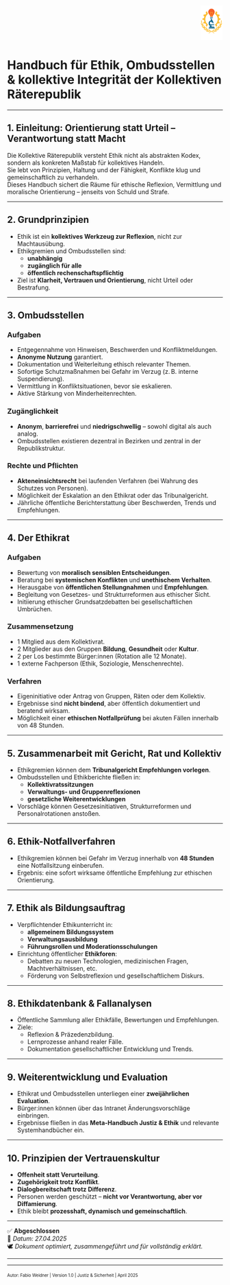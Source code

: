 <p align="right">
  <img src="https://raw.githubusercontent.com/hades-dux/Kollektive-Raeterepublik/main/Meta_und_Systemstruktur/logo_offiziell.png" alt="Logo der Kollektiven Räterepublik" height="80">
</p>

# Handbuch für Ethik, Ombudsstellen & kollektive Integrität der Kollektiven Räterepublik
<!--
Autor: Fabio Weidner
Version: 1.0
Sektion: Justiz & Sicherheit
Veröffentlichung: April 2025
-->

---

## 1. Einleitung: Orientierung statt Urteil – Verantwortung statt Macht

Die Kollektive Räterepublik versteht Ethik nicht als abstrakten Kodex, sondern als konkreten Maßstab für kollektives Handeln.  
Sie lebt von Prinzipien, Haltung und der Fähigkeit, Konflikte klug und gemeinschaftlich zu verhandeln.  
Dieses Handbuch sichert die Räume für ethische Reflexion, Vermittlung und moralische Orientierung – jenseits von Schuld und Strafe.

---

## 2. Grundprinzipien

- Ethik ist ein **kollektives Werkzeug zur Reflexion**, nicht zur Machtausübung.
- Ethikgremien und Ombudsstellen sind:
  - **unabhängig**
  - **zugänglich für alle**
  - **öffentlich rechenschaftspflichtig**
- Ziel ist **Klarheit, Vertrauen und Orientierung**, nicht Urteil oder Bestrafung.

---

## 3. Ombudsstellen

### Aufgaben
- Entgegennahme von Hinweisen, Beschwerden und Konfliktmeldungen.
- **Anonyme Nutzung** garantiert.
- Dokumentation und Weiterleitung ethisch relevanter Themen.
- Sofortige Schutzmaßnahmen bei Gefahr im Verzug (z. B. interne Suspendierung).
- Vermittlung in Konfliktsituationen, bevor sie eskalieren.
- Aktive Stärkung von Minderheitenrechten.

### Zugänglichkeit
- **Anonym**, **barrierefrei** und **niedrigschwellig** – sowohl digital als auch analog.
- Ombudsstellen existieren dezentral in Bezirken und zentral in der Republikstruktur.

### Rechte und Pflichten
- **Akteneinsichtsrecht** bei laufenden Verfahren (bei Wahrung des Schutzes von Personen).
- Möglichkeit der Eskalation an den Ethikrat oder das Tribunalgericht.
- Jährliche öffentliche Berichterstattung über Beschwerden, Trends und Empfehlungen.

---

## 4. Der Ethikrat

### Aufgaben
- Bewertung von **moralisch sensiblen Entscheidungen**.
- Beratung bei **systemischen Konflikten** und **unethischem Verhalten**.
- Herausgabe von **öffentlichen Stellungnahmen** und **Empfehlungen**.
- Begleitung von Gesetzes- und Strukturreformen aus ethischer Sicht.
- Initiierung ethischer Grundsatzdebatten bei gesellschaftlichen Umbrüchen.

### Zusammensetzung
- 1 Mitglied aus dem Kollektivrat.
- 2 Mitglieder aus den Gruppen **Bildung**, **Gesundheit** oder **Kultur**.
- 2 per Los bestimmte Bürger:innen (Rotation alle 12 Monate).
- 1 externe Fachperson (Ethik, Soziologie, Menschenrechte).

### Verfahren
- Eigeninitiative oder Antrag von Gruppen, Räten oder dem Kollektiv.
- Ergebnisse sind **nicht bindend**, aber öffentlich dokumentiert und beratend wirksam.
- Möglichkeit einer **ethischen Notfallprüfung** bei akuten Fällen innerhalb von 48 Stunden.

---

## 5. Zusammenarbeit mit Gericht, Rat und Kollektiv

- Ethikgremien können dem **Tribunalgericht Empfehlungen vorlegen**.
- Ombudsstellen und Ethikberichte fließen in:
  - **Kollektivratssitzungen**
  - **Verwaltungs- und Gruppenreflexionen**
  - **gesetzliche Weiterentwicklungen**
- Vorschläge können Gesetzesinitiativen, Strukturreformen und Personalrotationen anstoßen.

---

## 6. Ethik-Notfallverfahren

- Ethikgremien können bei Gefahr im Verzug innerhalb von **48 Stunden** eine Notfallsitzung einberufen.
- Ergebnis: eine sofort wirksame öffentliche Empfehlung zur ethischen Orientierung.

---

## 7. Ethik als Bildungsauftrag

- Verpflichtender Ethikunterricht in:
  - **allgemeinem Bildungssystem**
  - **Verwaltungsausbildung**
  - **Führungsrollen und Moderationsschulungen**
- Einrichtung öffentlicher **Ethikforen**:
  - Debatten zu neuen Technologien, medizinischen Fragen, Machtverhältnissen, etc.
  - Förderung von Selbstreflexion und gesellschaftlichem Diskurs.

---

## 8. Ethikdatenbank & Fallanalysen

- Öffentliche Sammlung aller Ethikfälle, Bewertungen und Empfehlungen.
- Ziele:
  - Reflexion & Präzedenzbildung.
  - Lernprozesse anhand realer Fälle.
  - Dokumentation gesellschaftlicher Entwicklung und Trends.

---

## 9. Weiterentwicklung und Evaluation

- Ethikrat und Ombudsstellen unterliegen einer **zweijährlichen Evaluation**.
- Bürger:innen können über das Intranet Änderungsvorschläge einbringen.
- Ergebnisse fließen in das **Meta-Handbuch Justiz & Ethik** und relevante Systemhandbücher ein.

---

## 10. Prinzipien der Vertrauenskultur

- **Offenheit statt Verurteilung**.
- **Zugehörigkeit trotz Konflikt**.
- **Dialogbereitschaft trotz Differenz**.
- Personen werden geschützt – **nicht vor Verantwortung, aber vor Diffamierung**.
- Ethik bleibt **prozesshaft, dynamisch und gemeinschaftlich**.

---

✅ **Abgeschlossen**  
📅 *Datum: 27.04.2025*  
🕊️ *Dokument optimiert, zusammengeführt und für vollständig erklärt.*  

---

<!--
Autor: Fabio Weidner
Version: 1.0
Sektion: Justiz & Sicherheit
Veröffentlichung: April 2025
-->

---

<sub><sup>Autor: Fabio Weidner | Version 1.0 | Justiz & Sicherheit | April 2025</sup></sub>
